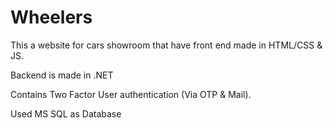 # Wheelers

This a website for cars showroom that have front end made in HTML/CSS & JS.

Backend is made in .NET

Contains Two Factor User authentication (Via OTP & Mail).

Used MS SQL as Database 
